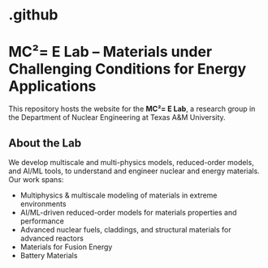 # .github
# MC²= E Lab – Materials under Challenging Conditions for Energy Applications

This repository hosts the website for the **MC²= E Lab**, a research group in the Department of Nuclear Engineering at Texas A&M University.


## About the Lab
We develop multiscale and multi-physics models, reduced-order models, and AI/ML tools, to understand and engineer nuclear and energy materials.  
Our work spans:
- Multiphysics & multiscale modeling of materials in extreme environments 
- AI/ML-driven reduced-order models for materials properties and performance   
- Advanced nuclear fuels, claddings, and structural materials for advanced reactors
- Materials for Fusion Energy
- Battery Materials    
